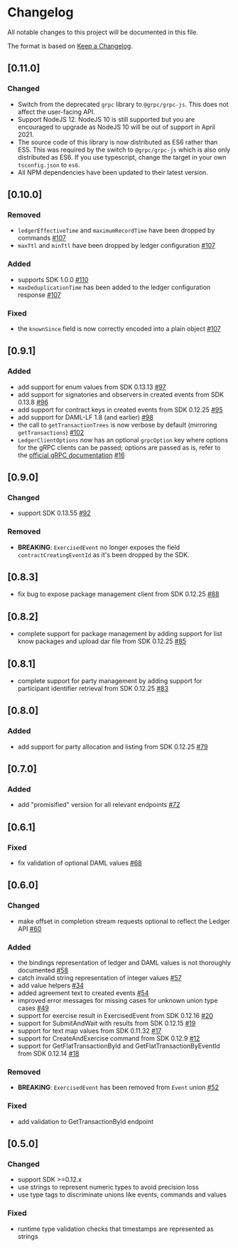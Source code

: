 # Changelog
All notable changes to this project will be documented in this file.

The format is based on [Keep a Changelog](https://keepachangelog.com/en/1.0.0/).

## [0.11.0]

### Changed

- Switch from the deprecated `grpc` library to `@grpc/grpc-js`. This
  does not affect the user-facing API.
- Support NodeJS 12. NodeJS 10 is still supported but you are
  encouraged to upgrade as NodeJS 10 will be out of support in April
  2021.
- The source code of this library is now distributed as ES6 rather
  than ES5. This was required by the switch to `@grpc/grpc-js` which
  is also only distributed as ES6. If you use typescript, change the
  target in your own `tsconfig.json` to `es6`.
- All NPM dependencies have been updated to their latest version.

## [0.10.0]
### Removed
- `ledgerEffectiveTime` and `maximumRecordTime` have been dropped by commands [#107](https://github.com/digital-asset/daml-js/issues/107)
- `maxTtl` and `minTtl` have been dropped by ledger configuration [#107](https://github.com/digital-asset/daml-js/issues/107)

### Added
- supports SDK 1.0.0 [#110](https://github.com/digital-asset/daml-js/issue/110)
- `maxDeduplicationTime` has been added to the ledger configuration response [#107](https://github.com/digital-asset/daml-js/issues/107)

### Fixed
- the `knownSince` field is now correctly encoded into a plain object [#107](https://github.com/digital-asset/daml-js/issues/107)

## [0.9.1]
### Added
- add support for enum values from SDK 0.13.13 [#97](https://github.com/digital-asset/daml-js/issues/97)
- add support for signatories and observers in created events from SDK 0.13.8 [#96](https://github.com/digital-asset/daml-js/issues/96)
- add support for contract keys in created events from SDK 0.12.25 [#95](https://github.com/digital-asset/daml-js/issues/95)
- add support for DAML-LF 1.8 (and earlier) [#98](https://github.com/digital-asset/daml-js/issues/98)
- the call to `getTransactionTrees` is now verbose by default (mirroring `getTransactions`) [#102](https://github.com/digital-asset/daml-js/issues/102)
- `LedgerClientOptions` now has an optional `grpcOption` key where options for the gRPC clients can be passed; options are passed as is, refer to the [official gRPC documentation](https://grpc.github.io/grpc/core/group__grpc__arg__keys.html) [#16](https://github.com/digital-asset/daml-js/issues/16)

## [0.9.0]
### Changed
- support SDK 0.13.55 [#92](https://github.com/digital-asset/daml-js/pull/92)

### Removed
- **BREAKING**: `ExercisedEvent` no longer exposes the field `contractCreatingEventId` as it's been dropped by the SDK.

## [0.8.3]
- fix bug to expose package management client from SDK 0.12.25 [#88](https://github.com/digital-asset/daml-js/pull/88)

## [0.8.2]
- complete support for package management by adding support for list know packages and upload dar file from SDK 0.12.25 [#85](https://github.com/digital-asset/daml-js/pull/85)

## [0.8.1]
- complete support for party management by adding support for participant identifier retrieval from SDK 0.12.25 [#83](https://github.com/digital-asset/daml-js/pull/83)

## [0.8.0]
### Added
- add support for party allocation and listing from SDK 0.12.25 [#79](https://github.com/digital-asset/daml-js/issues/79)

## [0.7.0]
### Added
- add "promisified" version for all relevant endpoints [#72](https://github.com/digital-asset/daml-js/issues/72)

## [0.6.1]
### Fixed
- fix validation of optional DAML values [#68](https://github.com/digital-asset/daml-js/issues/68)

## [0.6.0]
### Changed
- make offset in completion stream requests optional to reflect the Ledger API [#60](https://github.com/digital-asset/daml-js/issues/60)

### Added
- the bindings representation of ledger and DAML values is not thoroughly documented [#58](https://github.com/digital-asset/daml-js/issues/58)
- catch invalid string representation of integer values [#57](https://github.com/digital-asset/daml-js/issues/57)
- add value helpers [#34](https://github.com/digital-asset/daml-js/issues/34)
- added agreement text to created events [#54](https://github.com/digital-asset/daml-js/issues/54)
- improved error messages for missing cases for unknown union type cases [#49](https://github.com/digital-asset/daml-js/issues/49)
- support for exercise result in ExercisedEvent from SDK 0.12.16 [#20](https://github.com/digital-asset/daml-js/issues/20)
- support for SubmitAndWait with results from SDK 0.12.15 [#19](https://github.com/digital-asset/daml-js/issues/19)
- support for text map values from SDK 0.11.32 [#17](https://github.com/digital-asset/daml-js/issues/17)
- support for CreateAndExercise command from SDK 0.12.9 [#12](https://github.com/digital-asset/daml-js/issues/12)
- support for GetFlatTransactionById and GetFlatTransactionByEventId from SDK 0.12.14 [#18](https://github.com/digital-asset/daml-js/issues/18)

### Removed
- **BREAKING**: `ExercisedEvent` has been removed from `Event` union [#52](https://github.com/digital-asset/daml-js/issues/52)

### Fixed
- add validation to GetTransactionById endpoint

## [0.5.0]
### Changed
- support SDK >=0.12.x
- use strings to represent numeric types to avoid precision loss
- use type tags to discriminate unions like events, commands and values

### Fixed
- runtime type validation checks that timestamps are represented as strings

